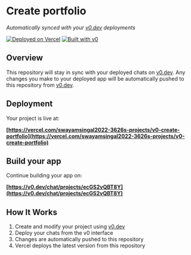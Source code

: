 # Create portfolio

*Automatically synced with your [v0.dev](https://v0.dev) deployments*

[![Deployed on Vercel](https://img.shields.io/badge/Deployed%20on-Vercel-black?style=for-the-badge&logo=vercel)](https://vercel.com/swayamsingal2022-3626s-projects/v0-create-portfolio)
[![Built with v0](https://img.shields.io/badge/Built%20with-v0.dev-black?style=for-the-badge)](https://v0.dev/chat/projects/ecGS2vQBT8Y)

## Overview

This repository will stay in sync with your deployed chats on [v0.dev](https://v0.dev).
Any changes you make to your deployed app will be automatically pushed to this repository from [v0.dev](https://v0.dev).

## Deployment

Your project is live at:

**[https://vercel.com/swayamsingal2022-3626s-projects/v0-create-portfolio](https://vercel.com/swayamsingal2022-3626s-projects/v0-create-portfolio)**

## Build your app

Continue building your app on:

**[https://v0.dev/chat/projects/ecGS2vQBT8Y](https://v0.dev/chat/projects/ecGS2vQBT8Y)**

## How It Works

1. Create and modify your project using [v0.dev](https://v0.dev)
2. Deploy your chats from the v0 interface
3. Changes are automatically pushed to this repository
4. Vercel deploys the latest version from this repository
